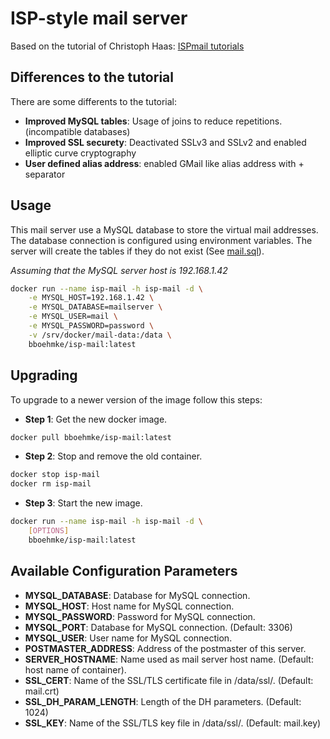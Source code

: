 # ISP-style mail server
Based on the tutorial of Christoph Haas: 
[ISPmail tutorials](https://workaround.org/ispmail)

## Differences to the tutorial
There are some differents to the tutorial:
- **Improved MySQL tables**: Usage of joins to reduce repetitions. (incompatible databases)
- **Improved SSL securety**: Deactivated SSLv3 and SSLv2 and enabled elliptic curve cryptography
- **User defined alias address**: enabled GMail like alias address with + separator

## Usage

This mail server use a MySQL database to store the virtual mail addresses.
The database connection is configured using environment variables. The server 
will create the tables if they do not exist (See 
[mail.sql](https://github.com/bboehmke/docker-isp-mail/blob/master/config/postfix/mail.sql)).

*Assuming that the MySQL server host is 192.168.1.42*

```bash
docker run --name isp-mail -h isp-mail -d \
    -e MYSQL_HOST=192.168.1.42 \
    -e MYSQL_DATABASE=mailserver \
    -e MYSQL_USER=mail \
    -e MYSQL_PASSWORD=password \
    -v /srv/docker/mail-data:/data \
    bboehmke/isp-mail:latest
```

## Upgrading

To upgrade to a newer version of the image follow this steps:

- **Step 1**: Get the new docker image.

```bash
docker pull bboehmke/isp-mail:latest
```

- **Step 2**: Stop and remove the old container.

```bash
docker stop isp-mail
docker rm isp-mail
```

- **Step 3**: Start the new image.

```bash
docker run --name isp-mail -h isp-mail -d \
    [OPTIONS]
    bboehmke/isp-mail:latest
```


## Available Configuration Parameters

- **MYSQL_DATABASE**: Database for MySQL connection.
- **MYSQL_HOST**: Host name for MySQL connection.
- **MYSQL_PASSWORD**: Password for MySQL connection.
- **MYSQL_PORT**: Database for MySQL connection. (Default: 3306)
- **MYSQL_USER**: User name for MySQL connection.
- **POSTMASTER_ADDRESS**: Address of the postmaster of this server.
- **SERVER_HOSTNAME**: Name used as mail server host name. (Default: host name of container).
- **SSL_CERT**: Name of the SSL/TLS certificate file in /data/ssl/. (Default: mail.crt)
- **SSL_DH_PARAM_LENGTH**: Length of the DH parameters. (Default: 1024)
- **SSL_KEY**: Name of the SSL/TLS key file in /data/ssl/. (Default: mail.key)